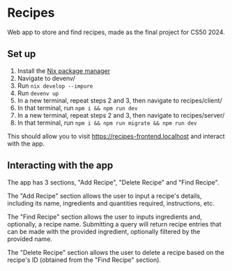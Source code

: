 # Recipes
Web app to store and find recipes, made as the final project for CS50 2024.

## Set up
1. Install the [Nix package manager](https://nixos.org/download/#nix-install-linux)
2. Navigate to devenv/
3. Run `nix develop --impure`
4. Run `devenv up`
5. In a new terminal, repeat steps 2 and 3, then navigate to recipes/client/
6. In that terminal, run `npm i && npm run dev`
5. In a new terminal, repeat steps 2 and 3, then navigate to recipes/server/
7. In that terminal, run `npm i && npm run migrate && npm run dev`

This should allow you to visit https://recipes-frontend.localhost and interact with the app.

## Interacting with the app
The app has 3 sections, "Add Recipe", "Delete Recipe" and "Find Recipe".

The "Add Recipe" section allows the user to input a recipe's details, including its name, ingredients and quantities required, instructions, etc.

The "Find Recipe" section allows the user to inputs ingredients and, optionally, a recipe name. Submitting a query will return recipe entries that can be made with the provided ingredient, optionally filtered by the provided name.

The "Delete Recipe" section allows the user to delete a recipe based on the recipe's ID (obtained from the "Find Recipe" section).